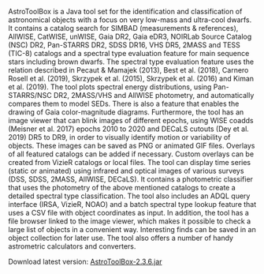 AstroToolBox is a Java tool set for the identification and classification of astronomical objects with a focus on very low-mass and ultra-cool dwarfs. It contains a catalog search for SIMBAD (measurements & references), AllWISE, CatWISE, unWISE, Gaia DR2, Gaia eDR3, NOIRLab Source Catalog (NSC) DR2, Pan-STARRS DR2, SDSS DR16, VHS DR5, 2MASS and TESS (TIC-8) catalogs and a spectral type evaluation feature for main sequence stars including brown dwarfs. The spectral type evaluation feature uses the relation described in Pecaut & Mamajek (2013), Best et al. (2018), Carnero Rosell et al. (2019), Skrzypek et al. (2015), Skrzypek et al. (2016) and Kiman et al. (2019). The tool plots spectral energy distributions, using Pan-STARRS/NSC DR2, 2MASS/VHS and AllWISE photometry, and automatically compares them to model SEDs. There is also a feature that enables the drawing of Gaia color-magnitude diagrams. Furthermore, the tool has an image viewer that can blink images of different epochs, using WISE coadds (Meisner et al. 2017) epochs 2010 to 2020 and DECaLS cutouts (Dey et al. 2019) DR5 to DR9, in order to visually identify motion or variability of objects. These images can be saved as PNG or animated GIF files. Overlays of all featured catalogs can be added if necessary. Custom overlays can be created from VizieR catalogs or local files. The tool can display time series (static or animated) using infrared and optical images of various surveys (DSS, SDSS, 2MASS, AllWISE, DECaLS). It contains a photometric classifier that uses the photometry of the above mentioned catalogs to create a detailed spectral type classification. The tool also includes an ADQL query interface (IRSA, VizieR, NOAO) and a batch spectral type lookup feature that uses a CSV file with object coordinates as input. In addition, the tool has a file browser linked to the image viewer, which makes it possible to check a large list of objects in a convenient way. Interesting finds can be saved in an object collection for later use. The tool also offers a number of handy astrometric calculators and converters.

Download latest version: <a href="jar-files/AstroToolBox-2.3.6.jar">AstroToolBox-2.3.6.jar</a>
